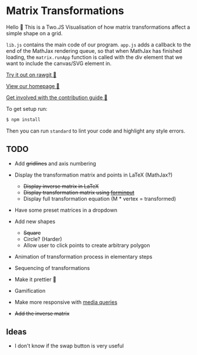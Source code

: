 # Matrix Transformations

Hello :wave: This is a Two.JS Visualisation of how matrix transformations affect a simple shape on a grid.

`lib.js` contains the main code of our program. `app.js` adds a callback to the end of the MathJax rendering queue, so that when MathJax has finished loading, the `matrix.runApp` function is called with the div element that we want to include the canvas/SVG element in.


[Try it out on rawgit :sushi:](https://rawgit.com/UoBEdTechSTEMM/MatrixTransforms/master/index.html)

[View our homepage :tada:](https://github.com/UoBEdTechSTEMM/UoBEdTechSTEMM)

[Get involved with the contribution guide :crystal_ball:](https://github.com/UoBEdTechSTEMM/Contribution)

To get setup run:

```bash
$ npm install
```

Then you can run `standard` to lint your code and highlight any style errors.

## TODO

* Add ~~gridlines~~ and axis numbering

* Display the transformation matrix and points in LaTeX (MathJax?)

  * ~~Display inverse matrix in LaTeX~~
  * ~~Display transformation matrix using [forminput](https://github.com/leathrum/mathjax-ext-contrib/tree/master/forminput)~~
  * Display full transformation equation (M * vertex = transformed)


* Have some preset matrices in a dropdown

* Add new shapes

  * ~~Square~~
  * Circle? (Harder)
  * Allow user to click points to create arbitrary polygon


* Animation of transformation process in elementary steps

* Sequencing of transformations

* Make it prettier :kiss:

* Gamification

* Make more responsive with [media queries](https://developer.mozilla.org/en-US/docs/Web/CSS/Media_Queries/Using_media_queries)

* ~~Add the inverse matrix~~

## Ideas

* I don't know if the swap button is very useful
